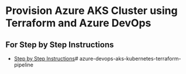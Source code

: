 # Provision Azure AKS Cluster using Terraform and Azure DevOps

## For Step by Step Instructions
- [Step by Step Instructions](https://github.com/stacksimplify/azure-aks-kubernetes-masterclass/tree/master/25-Azure-DevOps-Terraform-Azure-AKS)#   a z u r e - d e v o p s - a k s - k u b e r n e t e s - t e r r a f o r m - p i p e l i n e  
 
